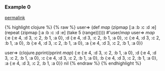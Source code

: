 ### Example 0
[permalink](#example-0)

{% highlight clojure %}
{% raw %}
user=> (def *map* (zipmap
                    [:a :b :c :d :e]
                    (repeat
                      (zipmap [:a :b :c :d :e]
                        (take 5 (range))))))
#'user/*map*
user=> *map*
{:e {:e 4, :d 3, :c 2, :b 1, :a 0}, :d {:e 4, :d 3, :c 2, :b 1, :a 0}, :c {:e 4, :d 3, :c 2, :b 1, :a 0}, :b {:e 4, :d 3, :c 2, :b 1, :a 0}, :a {:e 4, :d 3, :c 2, :b 1, :a 0}}

user=> (clojure.pprint/pprint *map*)
{:e {:e 4, :d 3, :c 2, :b 1, :a 0},
 :d {:e 4, :d 3, :c 2, :b 1, :a 0},
 :c {:e 4, :d 3, :c 2, :b 1, :a 0},
 :b {:e 4, :d 3, :c 2, :b 1, :a 0},
 :a {:e 4, :d 3, :c 2, :b 1, :a 0}}
nil
{% endraw %}
{% endhighlight %}


